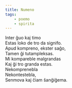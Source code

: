```yaml
---
title: Numeno
tags:
    - poemo
    - spirita
---
```


Inter ĝuo kaj timo  
Estas loko de tro da signifo.  
Apud kompreno, ekster saĝo,  
Tamen ĝi tutampleksas.  
Mi kompareble malgrandas  
Kaj ĝi tro granda estas.  
Nekomprenebla  
Nekontestebla,  
Senmova kaj ĉiam ŝanĝiĝema.

